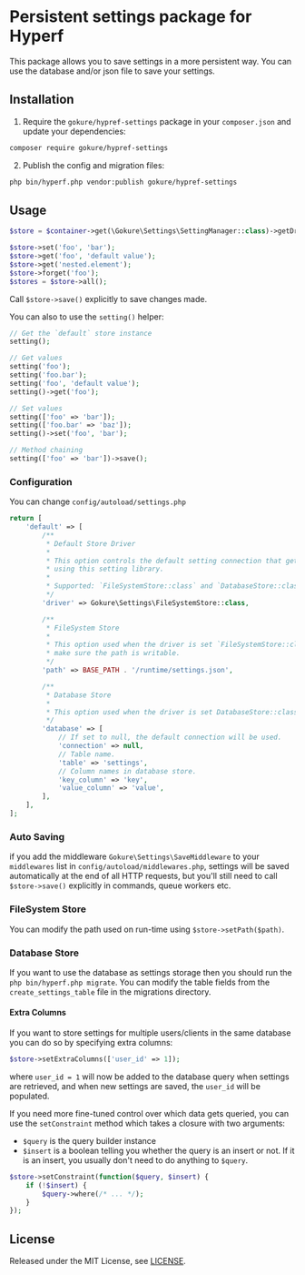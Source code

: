 # Persistent settings package for Hyperf

This package allows you to save settings in a more persistent way. You can use the database and/or json file to save your settings.

## Installation

1. Require the `gokure/hypref-settings` package in your `composer.json` and update your dependencies:

```sh
composer require gokure/hypref-settings
```

2. Publish the config and migration files:

```sh
php bin/hyperf.php vendor:publish gokure/hypref-settings
```

## Usage

```php
$store = $container->get(\Gokure\Settings\SettingManager::class)->getDriver();

$store->set('foo', 'bar');
$store->get('foo', 'default value');
$store->get('nested.element');
$store->forget('foo');
$stores = $store->all();
```

Call `$store->save()` explicitly to save changes made.

You can also to use the `setting()` helper:

```php
// Get the `default` store instance
setting();

// Get values
setting('foo');
setting('foo.bar');
setting('foo', 'default value');
setting()->get('foo');

// Set values
setting(['foo' => 'bar']);
setting(['foo.bar' => 'baz']);
setting()->set('foo', 'bar');

// Method chaining
setting(['foo' => 'bar'])->save();
```

### Configuration

You can change `config/autoload/settings.php`

```php
return [
    'default' => [
        /**
         * Default Store Driver
         *
         * This option controls the default setting connection that gets used while
         * using this setting library.
         *
         * Supported: `FileSystemStore::class` and `DatabaseStore::class`
         */
        'driver' => Gokure\Settings\FileSystemStore::class,

        /**
         * FileSystem Store
         *
         * This option used when the driver is set `FileSystemStore::class`, and
         * make sure the path is writable.
         */
        'path' => BASE_PATH . '/runtime/settings.json',

        /**
         * Database Store
         *
         * This option used when the driver is set DatabaseStore::class.
         */
        'database' => [
            // If set to null, the default connection will be used.
            'connection' => null,
            // Table name.
            'table' => 'settings',
            // Column names in database store.
            'key_column' => 'key',
            'value_column' => 'value',
        ],
    ],
];
```

### Auto Saving

if you add the middleware `Gokure\Settings\SaveMiddleware` to your `middlewares` list in `config/autoload/middlewares.php`, settings will be saved automatically at the end of all HTTP requests, but you'll still need to call `$store->save()` explicitly in commands, queue workers etc.

### FileSystem Store

You can modify the path used on run-time using `$store->setPath($path)`.

### Database Store

If you want to use the database as settings storage then you should run the `php bin/hyperf.php migrate`. You can modify the table fields from the `create_settings_table` file in the migrations directory.

#### Extra Columns

If you want to store settings for multiple users/clients in the same database you can do so by specifying extra columns:

```php
$store->setExtraColumns(['user_id' => 1]);
```

where `user_id = 1` will now be added to the database query when settings are retrieved, and when new settings are saved, the `user_id` will be populated.

If you need more fine-tuned control over which data gets queried, you can use the `setConstraint` method which takes a closure with two arguments:

- `$query` is the query builder instance
- `$insert` is a boolean telling you whether the query is an insert or not. If it is an insert, you usually don't need to do anything to `$query`.

```php
$store->setConstraint(function($query, $insert) {
	if (!$insert) {
	    $query->where(/* ... */);
	}
});
```

## License

Released under the MIT License, see [LICENSE](LICENSE).
